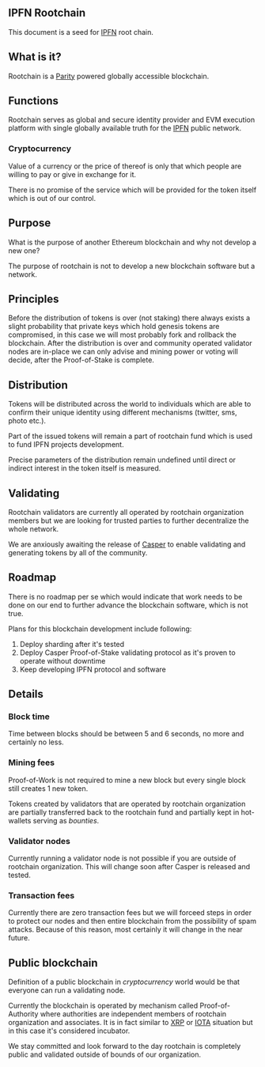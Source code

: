 ## IPFN Rootchain

This document is a seed for [IPFN]() root chain.

## What is it?

Rootchain is a [Parity](https://www.parity.io) powered globally accessible blockchain.

## Functions

Rootchain serves as global and secure identity provider and EVM execution platform with single globally available truth for the [IPFN]() public network.

### Cryptocurrency

Value of a currency or the price of thereof is only that which people are willing to pay or give in exchange for it.

There is no promise of the service which will be provided for the token itself which is out of our control.

## Purpose

What is the purpose of another Ethereum blockchain and why not develop a new one?

The purpose of rootchain is not to develop a new blockchain software but a network.

## Principles

Before the distribution of tokens is over (not staking) there always exists a slight probability that private keys which hold genesis tokens are compromised, in this case we will most probably fork and rollback the blockchain. After the distribution is over and community operated validator nodes are in-place we can only advise and mining power or voting will decide, after the Proof-of-Stake is complete.

## Distribution

Tokens will be distributed across the world to individuals which are able to confirm their unique identity using different mechanisms (twitter, sms, photo etc.).

Part of the issued tokens will remain a part of rootchain fund which is used to fund IPFN projects development.

Precise parameters of the distribution remain undefined until direct or indirect interest in the token itself is measured.

## Validating

Rootchain validators are currently all operated by rootchain organization members but we are looking for trusted parties to further decentralize the whole network.

We are anxiously awaiting the release of [Casper](https://arxiv.org/abs/1710.09437) to enable validating and generating tokens by all of the community.

## Roadmap

There is no roadmap per se which would indicate that work needs to be done on our end to further advance the blockchain software, which is not true.

Plans for this blockchain development include following:

1. Deploy sharding after it's tested
2. Deploy Casper Proof-of-Stake validating protocol as it's proven to operate without downtime
3. Keep developing IPFN protocol and software

## Details

### Block time

Time between blocks should be between 5 and 6 seconds, no more and certainly no less.

### Mining fees

Proof-of-Work is not required to mine a new block but every single block still creates 1 new token.

Tokens created by validators that are operated by rootchain organization are partially transferred back to the rootchain fund and partially kept in hot-wallets serving as _bounties_.

### Validator nodes

Currently running a validator node is not possible if you are outside of rootchain organization. This will change soon after Casper is released and tested.

### Transaction fees

Currently there are zero transaction fees but we will forceed steps in order to protect our nodes and then entire blockchain from the possibility of spam attacks.
Because of this reason, most certainly it will change in the near future.

## Public blockchain

Definition of a public blockchain in _cryptocurrency_ world would be that everyone can run a validating node.

Currently the blockchain is operated by mechanism called Proof-of-Authority where authorities are independent members of rootchain organization and associates. It is in fact similar to [XRP]() or [IOTA]() situation but in this case it's considered incubator.

We stay committed and look forward to the day rootchain is completely public and validated outside of bounds of our organization.
